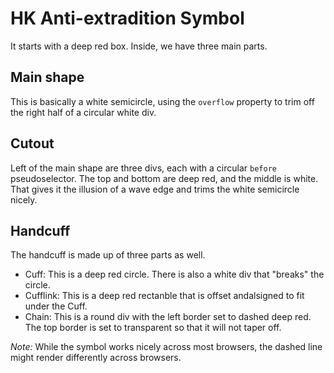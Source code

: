 # HK Anti-extradition Symbol

It starts with a deep red box. Inside, we have three main parts.

## Main shape
This is basically a white semicircle, using the `overflow` property to trim off the right half of a circular white div.

## Cutout
Left of the main shape are three divs, each with a circular `before` pseudoselector. The top and bottom are deep red, and the middle is white. That gives it the illusion of a wave edge and trims the white semicircle nicely.

## Handcuff
The handcuff is made up of three parts as well.
- Cuff: This is a deep red circle. There is also a white div that "breaks" the circle.
- Cufflink: This is a deep red rectanble that is offset andalsigned to fit under the Cuff.
- Chain: This is a round div with the left border set to dashed deep red. The top border is set to transparent so that it will not taper off.

*Note:* While the symbol works nicely across most browsers, the dashed line might render differently across browsers.
